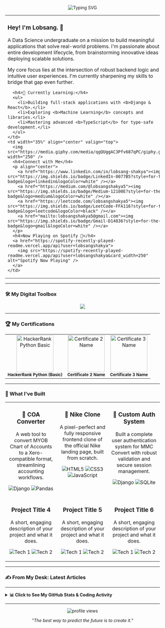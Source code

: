<p align="center">
  <img src="https://readme-typing-svg.herokuapp.com?font=Fira+Code&size=25&duration=3000&pause=1000&color=F78E69&center=true&vCenter=true&width=800&lines=Hi+there,+I'm+Lobsang+Tsetan;B.Tech+in+CSE+(Data+Science);Web+Developer+%7C+Problem+Solver+%7C+Tech+Enthusiast" alt="Typing SVG" />
</p>

<table>
  <tr>
    <td width="65%" valign="top">
      <h3>Hey! I'm Lobsang. 👋</h3>
      <p>A Data Science undergraduate on a mission to build meaningful applications that solve real-world problems. I'm passionate about the entire development lifecycle, from brainstorming innovative ideas to deploying scalable solutions.</p>
      <p>My core focus lies at the intersection of robust backend logic and intuitive user experiences. I'm currently sharpening my skills to bridge that gap even further.</p>
      
      <h4>🚀 Currently Learning:</h4>
      <ul>
        <li>Building full-stack applications with <b>Django & React</b>.</li>
        <li>Exploring <b>Machine Learning</b> concepts and libraries.</li>
        <li>Mastering advanced <b>TypeScript</b> for type-safe development.</li>
      </ul>
    </td>
    <td width="35%" align="center" valign="top">
      <img src="https://media.giphy.com/media/qgQUggAC3Pfv687qPC/giphy.gif" width="250" />
      <h4>Connect with Me</h4>
      <p align="center">
        <a href="https://www.linkedin.com/in/lobsang-shakya"><img src="https://img.shields.io/badge/LinkedIn-0077B5?style=for-the-badge&logo=linkedin&logoColor=white" /></a>
        <a href="https://medium.com/@lobsangshakya5"><img src="https://img.shields.io/badge/Medium-12100E?style=for-the-badge&logo=medium&logoColor=white" /></a>
        <a href="https://leetcode.com/lobsangshakya5"><img src="https://img.shields.io/badge/LeetCode-FFA116?style=for-the-badge&logo=leetcode&logoColor=black" /></a>
        <a href="mailto:lobsangshakya5@gmail.com"><img src="https://img.shields.io/badge/Gmail-D14836?style=for-the-badge&logo=gmail&logoColor=white" /></a>
      </p>
      <h4>Now Playing on Spotify 🎵</h4>
      <a href="https://spotify-recently-played-readme.vercel.app/api?user=lobsangshakya">
        <img src="https://spotify-recently-played-readme.vercel.app/api?user=lobsangshakya&card_width=250" alt="Spotify Now Playing" />
      </a>
    </td>
  </tr>
</table>

---

### 🛠️ My Digital Toolbox

<p align="center">
  <img src="https://skillicons.dev/icons?i=python,typescript,javascript,react,django,html,css,mysql,git,github,vscode&perline=6&theme=light" />
</p>

---

### 🏆 My Certifications
<table>
  <tr>
    <td align="center">
      <a href="URL_TO_YOUR_CERTIFICATE_1">
        <img src="URL_TO_YOUR_BADGE_IMAGE_1" width="120px" alt="HackerRank Python Basic"/>
      </a>
      <br/>
      <sub><b>HackerRank Python (Basic)</b></sub>
    </td>
    <td align="center">
      <a href="URL_TO_YOUR_CERTIFICATE_2">
        <img src="URL_TO_YOUR_BADGE_IMAGE_2" width="120px" alt="Certificate 2 Name"/>
      </a>
      <br/>
      <sub><b>Certificate 2 Name</b></sub>
    </td>
     <td align="center">
      <a href="URL_TO_YOUR_CERTIFICATE_3">
        <img src="URL_TO_YOUR_BADGE_IMAGE_3" width="120px" alt="Certificate 3 Name"/>
      </a>
      <br/>
      <sub><b>Certificate 3 Name</b></sub>
    </td>
  </tr>
</table>

---

### 🚀 What I've Built

<table>
  <tr>
    <td width="33.3%" valign="top">
      <h3 align="center">🔄 COA Converter</h3>
      <p align="center">A web tool to convert MYOB Chart of Accounts to a Xero-compatible format, streamlining accounting workflows.</p>
      <p align="center">
        <img src="https://img.shields.io/badge/Django-092E20?style=for-the-badge&logo=django&logoColor=white" alt="Django"/>
        <img src="https://img.shields.io/badge/Pandas-150458?style=for-the-badge&logo=pandas&logoColor=white" alt="Pandas"/>
      </p>
    </td>
    <td width="33.3%" valign="top">
      <h3 align="center">👟 Nike Clone</h3>
      <p align="center">A pixel-perfect and fully responsive frontend clone of the official Nike landing page, built from scratch.</p>
      <p align="center">
        <img src="https://img.shields.io/badge/HTML5-E34F26?style=for-the-badge&logo=html5&logoColor=white" alt="HTML5"/>
        <img src="https://img.shields.io/badge/CSS3-1572B6?style=for-the-badge&logo=css3&logoColor=white" alt="CSS3"/>
        <img src="https://img.shields.io/badge/JavaScript-F7DF1E?style=for-the-badge&logo=javascript&logoColor=black" alt="JavaScript"/>
      </p>
    </td>
    <td width="33.3%" valign="top">
      <h3 align="center">🔐 Custom Auth System</h3>
      <p align="center">Built a complete user authentication system for MMC Convert with robust validation and secure session management.</p>
      <p align="center">
        <img src="https://img.shields.io/badge/Django-092E20?style=for-the-badge&logo=django&logoColor=white" alt="Django"/>
        <img src="https://img.shields.io/badge/SQLite-003B57?style=for-the-badge&logo=sqlite&logoColor=white" alt="SQLite"/>
      </p>
    </td>
  </tr>
  <tr>
    <td width="33.3%" valign="top">
      <h3 align="center">Project Title 4</h3>
      <p align="center">A short, engaging description of your project and what it does.</p>
      <p align="center">
        <img src="https://img.shields.io/badge/Technology-HEXCODE?style=for-the-badge&logo=NAME" alt="Tech 1"/>
        <img src="https://img.shields.io/badge/Technology-HEXCODE?style=for-the-badge&logo=NAME" alt="Tech 2"/>
      </p>
    </td>
    <td width="33.3%" valign="top">
      <h3 align="center">Project Title 5</h3>
      <p align="center">A short, engaging description of your project and what it does.</p>
      <p align="center">
        <img src="https://img.shields.io/badge/Technology-HEXCODE?style=for-the-badge&logo=NAME" alt="Tech 1"/>
        <img src="https://img.shields.io/badge/Technology-HEXCODE?style=for-the-badge&logo=NAME" alt="Tech 2"/>
      </p>
    </td>
    <td width="33.3%" valign="top">
      <h3 align="center">Project Title 6</h3>
      <p align="center">A short, engaging description of your project and what it does.</p>
      <p align="center">
        <img src="https://img.shields.io/badge/Technology-HEXCODE?style=for-the-badge&logo=NAME" alt="Tech 1"/>
        <img src="https://img.shields.io/badge/Technology-HEXCODE?style=for-the-badge&logo=NAME" alt="Tech 2"/>
      </p>
    </td>
  </tr>
</table>

---

### ✍️ From My Desk: Latest Articles
---

<details>
  <summary><b>📊 Click to See My GitHub Stats & Coding Activity</b></summary>
  <br/>
  <div align="center">
    <img src="https://github-readme-stats.vercel.app/api/wakatime?username=lobsangshakya&theme=tokyonight&hide_border=true&layout=compact" alt="wakatime stats"/>
    <br/>
    <img src="https://github-readme-stats.vercel.app/api?username=lobsangshakya&show_icons=true&theme=tokyonight&hide_border=true&count_private=true&rank_icon=github" height="200" alt="stats graph"/>
    <img src="https://streak-stats.demolab.com?user=lobsangshakya&theme=tokyonight&hide_border=true&date_format=M%20j%5B,%20Y%5D" height="200" alt="streak stats"/>
    <img src="https://github-readme-stats.vercel.app/api/top-langs/?username=lobsangshakya&layout=compact&langs_count=8&theme=tokyonight&hide_border=true&hide=c%2B%2B,c" height="200" alt="top langs"/>
    <br/>
    <img src="https://github-readme-activity-graph.vercel.app/graph?username=lobsangshakya&theme=tokyo-night&hide_border=true&area=true" height="250" alt="activity graph"/>
  </div>
</details>

---

<p align="center">
  <img src="https://komarev.com/ghpvc/?username=lobsangshakya&label=Profile+Views&color=brightgreen&style=flat-square" alt="profile views"/>
</p>
<p align="center">
  <i>"The best way to predict the future is to create it."</i>
</p>
